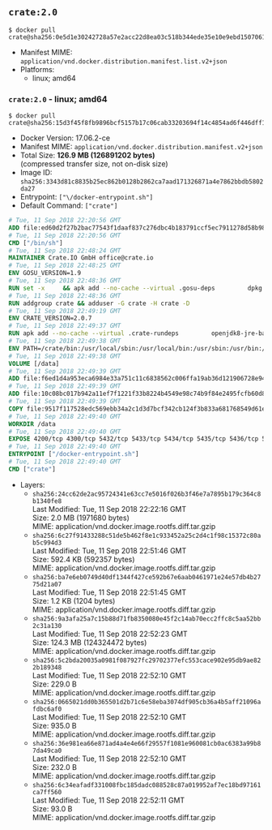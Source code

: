 ## `crate:2.0`

```console
$ docker pull crate@sha256:0e5d1e30242728a57e2acc22d8ea03c518b344ede35e10e9ebd1507061f3bba3
```

-	Manifest MIME: `application/vnd.docker.distribution.manifest.list.v2+json`
-	Platforms:
	-	linux; amd64

### `crate:2.0` - linux; amd64

```console
$ docker pull crate@sha256:15d3f45f8fb9896bcf5157b17c06cab33203694f14c4854ad6f446dff1981ca6
```

-	Docker Version: 17.06.2-ce
-	Manifest MIME: `application/vnd.docker.distribution.manifest.v2+json`
-	Total Size: **126.9 MB (126891202 bytes)**  
	(compressed transfer size, not on-disk size)
-	Image ID: `sha256:3343d81c8835b25ec862b0128b2862ca7aad171326871a4e7862bbdb5802da27`
-	Entrypoint: `["\/docker-entrypoint.sh"]`
-	Default Command: `["crate"]`

```dockerfile
# Tue, 11 Sep 2018 22:20:56 GMT
ADD file:ed60d2f27b2bac77543f1daaf837c276dbc4b183791ccf5ec7911278d58b986c in / 
# Tue, 11 Sep 2018 22:20:56 GMT
CMD ["/bin/sh"]
# Tue, 11 Sep 2018 22:48:24 GMT
MAINTAINER Crate.IO GmbH office@crate.io
# Tue, 11 Sep 2018 22:48:25 GMT
ENV GOSU_VERSION=1.9
# Tue, 11 Sep 2018 22:48:36 GMT
RUN set -x     && apk add --no-cache --virtual .gosu-deps         dpkg         gnupg         curl     && export ARCH=$(echo $(dpkg --print-architecture) | cut -d"-" -f3)     && curl -o /usr/local/bin/gosu -fSL "https://github.com/tianon/gosu/releases/download/$GOSU_VERSION/gosu-$ARCH"     && curl -o /usr/local/bin/gosu.asc -fSL "https://github.com/tianon/gosu/releases/download/$GOSU_VERSION/gosu-$ARCH.asc"     && export GNUPGHOME="$(mktemp -d)"     && gpg --keyserver ha.pool.sks-keyservers.net --recv-keys B42F6819007F00F88E364FD4036A9C25BF357DD4     && gpg --batch --verify /usr/local/bin/gosu.asc /usr/local/bin/gosu     && rm -r "$GNUPGHOME" /usr/local/bin/gosu.asc     && chmod +x /usr/local/bin/gosu     && gosu nobody true     && apk del .gosu-deps
# Tue, 11 Sep 2018 22:48:36 GMT
RUN addgroup crate && adduser -G crate -H crate -D
# Tue, 11 Sep 2018 22:49:19 GMT
ENV CRATE_VERSION=2.0.7
# Tue, 11 Sep 2018 22:49:37 GMT
RUN apk add --no-cache --virtual .crate-rundeps         openjdk8-jre-base         python3         openssl         sigar     && apk add --no-cache --virtual .build-deps         curl         gnupg         tar     && curl -fSL -O https://cdn.crate.io/downloads/releases/crate-$CRATE_VERSION.tar.gz     && curl -fSL -O https://cdn.crate.io/downloads/releases/crate-$CRATE_VERSION.tar.gz.asc     && export GNUPGHOME="$(mktemp -d)"     && gpg --keyserver ha.pool.sks-keyservers.net --recv-keys 90C23FC6585BC0717F8FBFC37FAAE51A06F6EAEB     && gpg --batch --verify crate-$CRATE_VERSION.tar.gz.asc crate-$CRATE_VERSION.tar.gz     && rm -r "$GNUPGHOME" crate-$CRATE_VERSION.tar.gz.asc     && mkdir /crate     && tar -xf crate-$CRATE_VERSION.tar.gz -C /crate --strip-components=1     && rm crate-$CRATE_VERSION.tar.gz     && ln -s /usr/bin/python3 /usr/bin/python     && rm /crate/plugins/crate-sigar/libsigar-amd64-linux.so     && apk del .build-deps
# Tue, 11 Sep 2018 22:49:38 GMT
ENV PATH=/crate/bin:/usr/local/sbin:/usr/local/bin:/usr/sbin:/usr/bin:/sbin:/bin
# Tue, 11 Sep 2018 22:49:38 GMT
VOLUME [/data]
# Tue, 11 Sep 2018 22:49:39 GMT
ADD file:f6ed1d4a953eca6984e33a751c11c6838562c006ffa19ab36d121906728e94db in /crate/config/crate.yml 
# Tue, 11 Sep 2018 22:49:39 GMT
ADD file:10c08bc017b942a11ef7f1221f33b8224b4549e98c74b9f84e2495fcfb60d8ce in /crate/config/log4j2.properties 
# Tue, 11 Sep 2018 22:49:39 GMT
COPY file:9517f117528edc569ebb34a2c1d3d7bcf342cb124f3b833a681768549d61ebfb in / 
# Tue, 11 Sep 2018 22:49:40 GMT
WORKDIR /data
# Tue, 11 Sep 2018 22:49:40 GMT
EXPOSE 4200/tcp 4300/tcp 5432/tcp 5433/tcp 5434/tcp 5435/tcp 5436/tcp 5437/tcp 5438/tcp 5439/tcp 5440/tcp 5441/tcp 5442/tcp 5443/tcp 5444/tcp 5445/tcp 5446/tcp 5447/tcp 5448/tcp 5449/tcp 5450/tcp 5451/tcp 5452/tcp 5453/tcp 5454/tcp 5455/tcp 5456/tcp 5457/tcp 5458/tcp 5459/tcp 5460/tcp 5461/tcp 5462/tcp 5463/tcp 5464/tcp 5465/tcp 5466/tcp 5467/tcp 5468/tcp 5469/tcp 5470/tcp 5471/tcp 5472/tcp 5473/tcp 5474/tcp 5475/tcp 5476/tcp 5477/tcp 5478/tcp 5479/tcp 5480/tcp 5481/tcp 5482/tcp 5483/tcp 5484/tcp 5485/tcp 5486/tcp 5487/tcp 5488/tcp 5489/tcp 5490/tcp 5491/tcp 5492/tcp 5493/tcp 5494/tcp 5495/tcp 5496/tcp 5497/tcp 5498/tcp 5499/tcp 5500/tcp 5501/tcp 5502/tcp 5503/tcp 5504/tcp 5505/tcp 5506/tcp 5507/tcp 5508/tcp 5509/tcp 5510/tcp 5511/tcp 5512/tcp 5513/tcp 5514/tcp 5515/tcp 5516/tcp 5517/tcp 5518/tcp 5519/tcp 5520/tcp 5521/tcp 5522/tcp 5523/tcp 5524/tcp 5525/tcp 5526/tcp 5527/tcp 5528/tcp 5529/tcp 5530/tcp 5531/tcp 5532/tcp
# Tue, 11 Sep 2018 22:49:40 GMT
ENTRYPOINT ["/docker-entrypoint.sh"]
# Tue, 11 Sep 2018 22:49:40 GMT
CMD ["crate"]
```

-	Layers:
	-	`sha256:24cc62de2ac95724341e63cc7e5016f026b3f46e7a7895b179c364c8b1340fe8`  
		Last Modified: Tue, 11 Sep 2018 22:22:16 GMT  
		Size: 2.0 MB (1971680 bytes)  
		MIME: application/vnd.docker.image.rootfs.diff.tar.gzip
	-	`sha256:6c27f91433288c51de5b462f8e1c933452a25c2d4c1f98c15372c80ab5c994d3`  
		Last Modified: Tue, 11 Sep 2018 22:51:46 GMT  
		Size: 592.4 KB (592357 bytes)  
		MIME: application/vnd.docker.image.rootfs.diff.tar.gzip
	-	`sha256:ba7e6eb0749d40df1344f427ce592b67e6aab0461971e24e57db4b2775d21a07`  
		Last Modified: Tue, 11 Sep 2018 22:51:45 GMT  
		Size: 1.2 KB (1204 bytes)  
		MIME: application/vnd.docker.image.rootfs.diff.tar.gzip
	-	`sha256:9a3afa25a7c15b88d71fb8350080e45f2c14ab70ecc2ffc8c5aa52bb2c31a130`  
		Last Modified: Tue, 11 Sep 2018 22:52:23 GMT  
		Size: 124.3 MB (124324472 bytes)  
		MIME: application/vnd.docker.image.rootfs.diff.tar.gzip
	-	`sha256:5c2bda20035a0981f087927fc29702377efc553cace902e95db9ae822b189348`  
		Last Modified: Tue, 11 Sep 2018 22:52:10 GMT  
		Size: 229.0 B  
		MIME: application/vnd.docker.image.rootfs.diff.tar.gzip
	-	`sha256:0665021dd0b365501d2b71c6e58eba3074df905cb36a4b5aff21096afdbc6af0`  
		Last Modified: Tue, 11 Sep 2018 22:52:10 GMT  
		Size: 935.0 B  
		MIME: application/vnd.docker.image.rootfs.diff.tar.gzip
	-	`sha256:36e981ea66e871ad4a4e4e66f29557f1081e960081cb0ac6383a99b87da49ca0`  
		Last Modified: Tue, 11 Sep 2018 22:52:10 GMT  
		Size: 232.0 B  
		MIME: application/vnd.docker.image.rootfs.diff.tar.gzip
	-	`sha256:6c34eafadf331008fbc185dadc088528c87a019952af7ec18bd97161ca7ff560`  
		Last Modified: Tue, 11 Sep 2018 22:52:11 GMT  
		Size: 93.0 B  
		MIME: application/vnd.docker.image.rootfs.diff.tar.gzip
